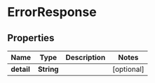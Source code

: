 

# ErrorResponse


## Properties

| Name | Type | Description | Notes |
|------------ | ------------- | ------------- | -------------|
|**detail** | **String** |  |  [optional] |




